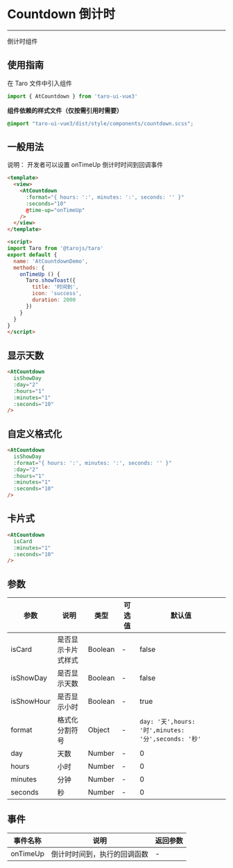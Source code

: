 # Countdown 倒计时

---
倒计时组件

## 使用指南

在 Taro 文件中引入组件

```typescript
import { AtCountdown } from 'taro-ui-vue3'
```

**组件依赖的样式文件（仅按需引用时需要）**

```scss
@import "taro-ui-vue3/dist/style/components/countdown.scss";
```

## 一般用法

说明： 开发者可以设置 onTimeUp 倒计时时间到回调事件


```html
<template>
  <view>
    <AtCountdown
      :format="{ hours: ':', minutes: ':', seconds: '' }"
      :seconds="10"
      @time-up="onTimeUp"
    />
  </view>
</template>

<script>
import Taro from '@tarojs/taro'
export default {
  name: 'AtCountdownDemo',
  methods: {
    onTimeUp () {
      Taro.showToast({
        title: '时间到',
        icon: 'success',
        duration: 2000
      })
    }
  }
}
</script>
```

## 显示天数

```html
<AtCountdown
  isShowDay
  :day="2"
  :hours="1"
  :minutes="1"
  :seconds="10"
/>
```

## 自定义格式化


```html
<AtCountdown
  isShowDay
  :format="{ hours: ':', minutes: ':', seconds: '' }"
  :day="2"
  :hours="1"
  :minutes="1"
  :seconds="10"
/>
```



## 卡片式


```html
<AtCountdown
  isCard
  :minutes="1"
  :seconds="10"
/>
```


## 参数

| 参数       | 说明  | 类型    | 可选值 | 默认值   |
| ---------- | ------- | ------- | ----| -------- |
| isCard | 是否显示卡片式样式 | Boolean  | - | false |
| isShowDay | 是否显示天数 | Boolean  | - | false |
| isShowHour | 是否显示小时 | Boolean  | - | true |
| format | 格式化分割符号 | Object  | - | `day: '天',hours: '时',minutes: '分',seconds: '秒'` |
| day | 天数 | Number  | - | 0 |
| hours | 小时 | Number | - | 0 |
| minutes | 分钟 | Number | - | 0 |
| seconds | 秒 | Number | - | 0 |

## 事件

| 事件名称 | 说明                     | 返回参数          |
| -------- | ------------------------ | ----------------- |
| onTimeUp | 倒计时时间到，执行的回调函数 | - |
